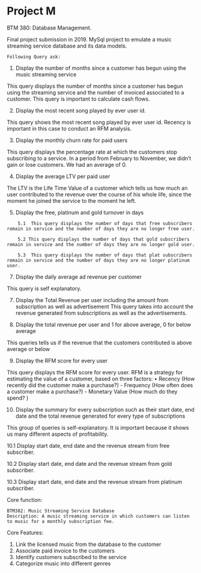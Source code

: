 # Project M
BTM 380: Database Management.
 
Final project submission in 2019.
MySql project to emulate a music streaming service database and its data models. 

 
	Following Query ask:

1.	Display the number of months since a customer has begun using the music streaming service

This query displays the number of months since a customer has begun using the streaming service and the number of invoiced associated to a customer. This query is important to calculate cash flows.

2. 	Display the most recent song played by ever user id.

This query shows the most recent song played by ever user id. Recency is important in this case to conduct an RFM analysis.

3.	Display the monthly churn rate for paid users 

This query displays the percentage rate at which the customers stop subscribing to a service. In a period from February to November, we didn’t gain or lose customers. We had an average of 0.

4.	Display the average LTV per paid user

The LTV is the Life Time Value of a customer which tells us how much an user contributed to the revenue over the course of his whole life, since the moment he joined the service to the moment he left.

5.	Display the free, platinum and gold turnover in days
```
	5.1  This query displays the number of days that free subscribers remain in service and the number of days they are no longer free user.

	5.2 This query displays the number of days that gold subscribers remain in service and the number of days they are no longer gold user.

	5.3  This query displays the number of days that plat subscribers remain in service and the number of days they are no longer platinum user.
```

7.	Display the daily average ad revenue per customer

This query is self explanatory. 

7.	Display the Total Revenue per user including the amount from subscription as well as advertisement 
This query takes into account the revenue generated from subscriptions as well as the advertisements. 

8.	Display the total revenue per user and 1 for above average, 0 for below average

This queries tells us if the revenue that the customers contributed is above average or below

9.	Display the RFM score for every user

This query displays the RFM score for every user. RFM is a strategy for estimating the value of a customer, based on three factors:
    • Recency (How recently did the customer make a purchase?)
      -     Frequency (How often does a customer make a purchase?)
      -     Monetary Value (How much do they spend? )

10.	Display the summary for every subscription such as their start date, end date and the total revenue generated for every type of subscriptions

This group of queries is self-explanatory. It is important because it shows us many different aspects of profitability.

10.1 Display start date, end date and the revenue stream from free subscriber.

10.2 Display start date, end date and the revenue stream from gold subscriber.

10.3 Display start date, end date and the revenue stream from platinum subscriber.


Core function:

	BTM382: Music Streaming Service Database
	Description: A music streaming service in which customers can listen to music for a monthly subscription fee. 

Core Features:

1.	Link the licensed music from the database to the customer
2.	Associate paid invoice to the customers
3.	Identify customers subscribed to the service 
4.	Categorize music into different genres





	


